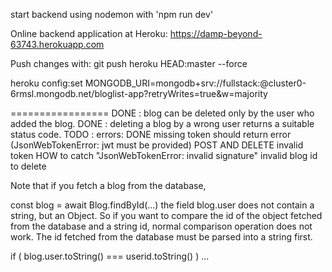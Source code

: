 start backend using nodemon with 'npm run dev'

Online backend application at Heroku:
https://damp-beyond-63743.herokuapp.com

Push changes with:
git push heroku HEAD:master --force

heroku config:set MONGODB_URI=mongodb+srv://fullstack:<password>@cluster0-6rmsl.mongodb.net/bloglist-app?retryWrites=true&w=majority

=================
DONE : blog can be deleted only by the user who added the blog.
DONE : deleting a blog by a wrong user returns a suitable status code.
TODO : errors:
         DONE missing token should return error (JsonWebTokenError: jwt must be provided) POST AND DELETE
         invalid token HOW to catch "JsonWebTokenError: invalid signature"
         invalid blog id to delete
         



Note that if you fetch a blog from the database,

const blog = await Blog.findById(...)
the field blog.user does not contain a string, but an Object. So if you want to compare the id of the object fetched from the database and a string id, normal comparison operation does not work. The id fetched from the database must be parsed into a string first.

if ( blog.user.toString() === userid.toString() ) ...